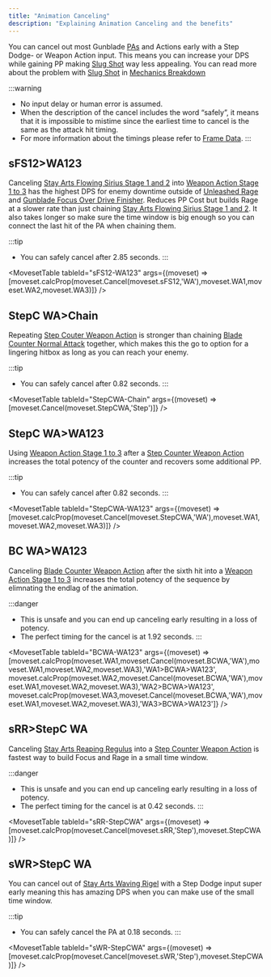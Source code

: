 ```yaml
---
title: "Animation Canceling"
description: "Explaining Animation Canceling and the benefits"
---
```


You can cancel out most Gunblade [PAs](/moveset/photon-arts) and Actions early with a Step Dodge- or Weapon Action input.
This means you can increase your DPS while gaining PP making [Slug Shot](/skill-tree/skills#slug-shot) way less appealing.
You can read more about the problem with [Slug Shot](/skill-tree/skills#slug-shot) in [Mechanics Breakdown](/breakdown#slugshot)

:::warning
* No input delay or human error is assumed.
* When the description of the cancel includes the word “safely”, it means that it is impossible to mistime since the earliest time to cancel is the same as the attack hit timing.
* For more information about the timings please refer to [Frame Data](/moveset/framedata).
:::

## sFS12>WA123
Canceling [Stay Arts Flowing Sirius Stage 1 and 2](/moveset/photon-arts#sfs12) into [Weapon Action Stage 1 to 3](/moveset/weapon-action#wa123) has the highest DPS for enemy downtime outside of [Unleashed Rage](/moveset/active-skills#unleashed-rage) and [Gunblade Focus Over Drive Finisher](/moveset/active-skills#gunblade-focus-overdrive).
Reduces PP Cost but builds Rage at a slower rate than just chaining [Stay Arts Flowing Sirius Stage 1 and 2](/moveset/photon-arts#sfs12).
It also takes longer so make sure the time window is big enough so you can connect the last hit of the PA when chaining them.

:::tip
* You can safely cancel after 2.85 seconds.
:::

<VideoPlayer src="/PA/sFS12-WA123.webm" />

<MovesetTable tableId="sFS12-WA123" args={(moveset) => [moveset.calcProp(moveset.Cancel(moveset.sFS12,'WA'),moveset.WA1,moveset.WA2,moveset.WA3)]} />

## StepC WA>Chain
Repeating [Step Couter Weapon Action](/moveset/counters#stepc-wa) is stronger than chaining [Blade Counter Normal Attack](/moveset/counters#bc-na) together, which makes this the go to option for a lingering hitbox as long as you can reach your enemy.

:::tip
* You can safely cancel after 0.82 seconds.
:::

<VideoPlayer src="/PA/StepCWA-chain.webm" />

<MovesetTable tableId="StepCWA-Chain" args={(moveset) => [moveset.Cancel(moveset.StepCWA,'Step')]} />

## StepC WA>WA123
Using [Weapon Action Stage 1 to 3](/moveset/weapon-action#wa123) after a [Step Counter Weapon Action](/moveset/counters#stepc-wa) increases the total potency of the counter and recovers some additional PP.

:::tip
* You can safely cancel after 0.82 seconds.
:::

<VideoPlayer src="/PA/StepCWA-WA123.webm" />

<MovesetTable tableId="StepCWA-WA123" args={(moveset) => [moveset.calcProp(moveset.Cancel(moveset.StepCWA,'WA'),moveset.WA1,moveset.WA2,moveset.WA3)]} />

## BC WA>WA123
Canceling [Blade Counter Weapon Action](/moveset/counters#bc-wa) after the sixth hit into a [Weapon Action Stage 1 to 3](/moveset/weapon-action#wa123) increases the total potency of the sequence by elimnating the endlag of the animation.

:::danger
* This is unsafe and you can end up canceling early resulting in a loss of potency.
* The perfect timing for the cancel is at 1.92 seconds.
:::

<VideoPlayer src="/PA/BCWA-WA123.webm" />

<MovesetTable tableId="BCWA-WA123" args={(moveset) => [moveset.calcProp(moveset.WA1,moveset.Cancel(moveset.BCWA,'WA'),moveset.WA1,moveset.WA2,moveset.WA3),'WA1>BCWA>WA123', moveset.calcProp(moveset.WA2,moveset.Cancel(moveset.BCWA,'WA'),moveset.WA1,moveset.WA2,moveset.WA3),'WA2>BCWA>WA123', moveset.calcProp(moveset.WA3,moveset.Cancel(moveset.BCWA,'WA'),moveset.WA1,moveset.WA2,moveset.WA3),'WA3>BCWA>WA123']} />

## sRR>StepC WA
Canceling [Stay Arts Reaping Regulus](/moveset/photon-arts#srr) into a [Step Counter Weapon Action](/moveset/counters#stepc-wa) is fastest way to build Focus and Rage in a small time window.

:::danger
* This is unsafe and you can end up canceling early resulting in a loss of potency.
* The perfect timing for the cancel is at 0.42 seconds.
:::

<VideoPlayer src="/PA/sRR-StepCWA.webm" />

<MovesetTable tableId="sRR-StepCWA" args={(moveset) => [moveset.calcProp(moveset.Cancel(moveset.sRR,'Step'),moveset.StepCWA)]} />

## sWR>StepC WA
You can cancel out of [Stay Arts Waving Rigel](/moveset/photon-arts#swr) with a Step Dodge input super early meaning this has amazing DPS when you can make use of the small time window.

:::tip
* You can safely cancel the PA at 0.18 seconds.
:::

<VideoPlayer src="/PA/sWR-StepCWA.webm" />

<MovesetTable tableId="sWR-StepCWA" args={(moveset) => [moveset.calcProp(moveset.Cancel(moveset.sWR,'Step'),moveset.StepCWA)]} />